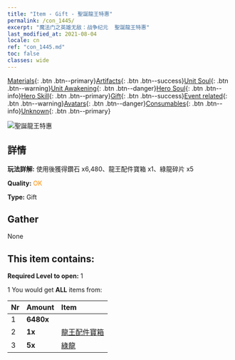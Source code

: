 ```yaml
---
title: "Item - Gift - 聖誕龍王特惠"
permalink: /con_1445/
excerpt: "魔法门之英雄无敌：战争纪元  聖誕龍王特惠"
last_modified_at: 2021-08-04
locale: cn
ref: "con_1445.md"
toc: false
classes: wide
---
```

 [Materials](/ItemsCN/){: .btn .btn--primary}[Artifacts](/ItemsCN/Artifacts/){: .btn .btn--success}[Unit Soul](/ItemsCN/UnitSoul/){: .btn .btn--warning}[Unit Awakening](/ItemsCN/UnitAwakening/){: .btn .btn--danger}[Hero Soul](/ItemsCN/HeroSoul/){: .btn .btn--info}[Hero Skill](/ItemsCN/HeroSkill/){: .btn .btn--primary}[Gift](/ItemsCN/Gift/){: .btn .btn--success}[Event related](/ItemsCN/Events/){: .btn .btn--warning}[Avatars](/ItemsCN/Avatars/){: .btn .btn--danger}[Consumables](/ItemsCN/Consumables/){: .btn .btn--info}[Unknown](/ItemsCN/Unknown/){: .btn .btn--primary}

 ![聖誕龍王特惠](/images/t/i_907059.png)

## 詳情
 **玩法詳解:** 使用後獲得鑽石 x6,480、龍王配件寶箱 x1、綠龍碎片 x5

 **Quality:** <span style="color: #FF8C00">OK</span>

 **Type:** Gift

## Gather

  None

## This item contains:

 **Required Level to open:** 1

 1 You would get **ALL** items  from:

  | Nr | Amount |     Item    |
  |:---|:-------|:------------|
  | 1 |  **6480x** | <i class="fas fa-gem"/> |  | 
  | 2 |  **1x** | [龍王配件寶箱](/cn/Items/con_1348/) |  | 
  | 3 |  **5x** | [綠龍](/cn/Items/unt_205/) |  | 
